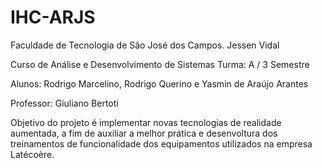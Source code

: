 # IHC-ARJS
Faculdade de Tecnologia de São José dos Campos. Jessen Vidal

Curso de Análise e Desenvolvimento de Sistemas Turma: A / 3 Semestre

Alunos: Rodrigo Marcelino, Rodrigo Querino e Yasmin de Araújo Arantes

Professor: Giuliano Bertoti

Objetivo do projeto é implementar novas tecnologias de realidade aumentada, a fim de auxiliar a melhor prática e desenvoltura dos treinamentos de funcionalidade dos equipamentos utilizados na empresa Latécoère.

